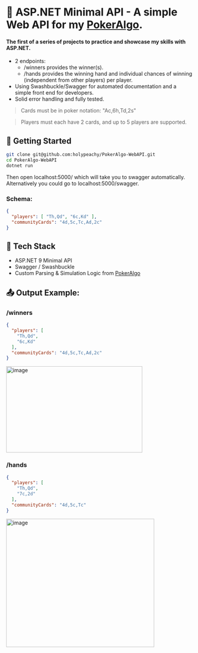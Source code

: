# 🍑 ASP.NET Minimal API - A simple Web API for my [PokerAlgo](https://github.com/holypeachy/PokerAlgo).
#### The first of a series of projects to practice and showcase my skills with ASP.NET.
- 2 endpoints:
  - /winners provides the winner(s).
  - /hands provides the winning hand and individual chances of winning (independent from other players) per player.
- Using Swashbuckle/Swagger for automated documentation and a simple front end for developers.
- Solid error handling and fully tested.

> Cards must be in poker notation: "Ac,6h,Td,2s"

> Players must each have 2 cards, and up to 5 players are supported.

## 🚀 Getting Started

```bash
git clone git@github.com:holypeachy/PokerAlgo-WebAPI.git
cd PokerAlgo-WebAPI
dotnet run
```
Then open localhost:5000/ which will take you to swagger automatically. Alternatively you could go to localhost:5000/swagger.

### Schema:
```json
{
  "players": [ "Th,Qd", "6c,Kd" ],
  "communityCards": "4d,5c,Tc,Ad,2c"
}
```

## 🧰 Tech Stack

- ASP.NET 9 Minimal API
- Swagger / Swashbuckle
- Custom Parsing & Simulation Logic from [PokerAlgo](https://github.com/holypeachy/PokerAlgo)

## 📤 Output Example:

### /winners
```json
{
  "players": [
    "Th,Qd",
    "6c,Kd"
  ],
  "communityCards": "4d,5c,Tc,Ad,2c"
}
```
<img width="366" height="232" alt="image" src="https://github.com/user-attachments/assets/087b5839-aeef-4761-9b97-09c88b44c499" />

### /hands
```json
{
  "players": [
    "Th,Qd",
    "7c,2d"
  ],
  "communityCards": "4d,5c,Tc"
}
```
<img width="398" height="345" alt="image" src="https://github.com/user-attachments/assets/d20bca2f-739f-4446-9462-5c6d76484852" />
